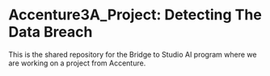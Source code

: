# Accenture3A_Project: Detecting The Data Breach
This is the shared repository for the Bridge to Studio AI program where we are working on a project from Accenture.
